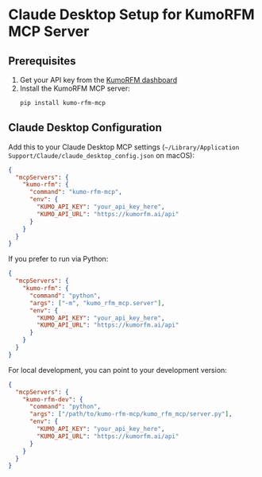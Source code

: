 # Claude Desktop Setup for KumoRFM MCP Server

## Prerequisites

1. Get your API key from the [KumoRFM dashboard](https://kumorfm.ai)
1. Install the KumoRFM MCP server:
   ```bash
   pip install kumo-rfm-mcp
   ```

## Claude Desktop Configuration

Add this to your Claude Desktop MCP settings (`~/Library/Application Support/Claude/claude_desktop_config.json` on macOS):

```json
{
  "mcpServers": {
    "kumo-rfm": {
      "command": "kumo-rfm-mcp",
      "env": {
        "KUMO_API_KEY": "your_api_key_here",
        "KUMO_API_URL": "https://kumorfm.ai/api"
      }
    }
  }
}
```

If you prefer to run via Python:

```json
{
  "mcpServers": {
    "kumo-rfm": {
      "command": "python",
      "args": ["-m", "kumo_rfm_mcp.server"],
      "env": {
        "KUMO_API_KEY": "your_api_key_here",
        "KUMO_API_URL": "https://kumorfm.ai/api"
      }
    }
  }
}
```

For local development, you can point to your development version:

```json
{
  "mcpServers": {
    "kumo-rfm-dev": {
      "command": "python",
      "args": ["/path/to/kumo-rfm-mcp/kumo_rfm_mcp/server.py"],
      "env": {
        "KUMO_API_KEY": "your_api_key_here",
        "KUMO_API_URL": "https://kumorfm.ai/api"
      }
    }
  }
}
```
